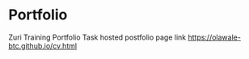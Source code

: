 # Portfolio
Zuri Training Portfolio Task
hosted postfolio page link https://olawale-btc.github.io/cv.html
